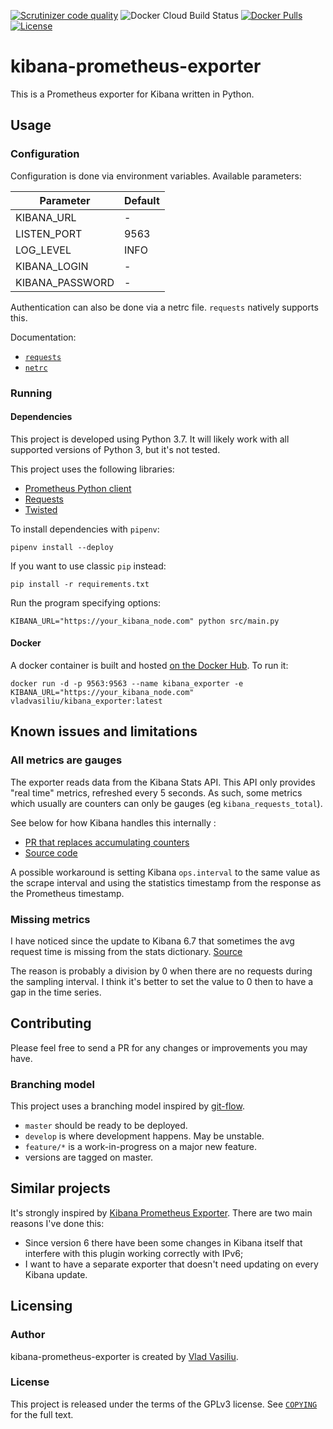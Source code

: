[![Scrutinizer code quality](https://img.shields.io/scrutinizer/g/vladvasiliu/kibana-prometheus-exporter-py.svg)](https://scrutinizer-ci.com/g/vladvasiliu/kibana-prometheus-exporter-py/)
![Docker Cloud Build Status](https://img.shields.io/docker/cloud/build/vladvasiliu/kibana_exporter.svg)
[![Docker Pulls](https://img.shields.io/docker/pulls/vladvasiliu/kibana_exporter.svg)](https://hub.docker.com/r/vladvasiliu/kibana_exporter)
[![License](https://img.shields.io/github/license/vladvasiliu/kibana-prometheus-exporter-py.svg)](COPYING)


# kibana-prometheus-exporter

This is a Prometheus exporter for Kibana written in Python.

## Usage

### Configuration

Configuration is done via environment variables. Available parameters:

|Parameter      |Default|
|---------------|-------|
|KIBANA_URL     |-      |
|LISTEN_PORT    |9563   |
|LOG_LEVEL      |INFO   |
|KIBANA_LOGIN   |-      |
|KIBANA_PASSWORD|-      |

Authentication can also be done via a netrc file. `requests` natively supports this.

Documentation:
* [`requests`](http://docs.python-requests.org/en/master/user/authentication/)
* [`netrc`](https://www.gnu.org/software/inetutils/manual/html_node/The-_002enetrc-file.html)


### Running

#### Dependencies

This project is developed using Python 3.7. It will likely work with all supported versions of Python 3, but it's not tested.

This project uses the following libraries:

* [Prometheus Python client](https://github.com/prometheus/client_python)
* [Requests](http://docs.python-requests.org/en/master/)
* [Twisted](https://www.twistedmatrix.com/trac/)

To install dependencies with `pipenv`:

    pipenv install --deploy

If you want to use classic `pip` instead:

    pip install -r requirements.txt

Run the program specifying options:

    KIBANA_URL="https://your_kibana_node.com" python src/main.py


#### Docker

A docker container is built and hosted [on the Docker Hub](https://pipenv.readthedocs.io/en/latest/). To run it:

    docker run -d -p 9563:9563 --name kibana_exporter -e KIBANA_URL="https://your_kibana_node.com" vladvasiliu/kibana_exporter:latest


## Known issues and limitations

### All metrics are gauges

The exporter reads data from the Kibana Stats API. This API only provides "real time" metrics, refreshed every 5 seconds.
As such, some metrics which usually are counters can only be gauges (eg `kibana_requests_total`).

See below for how Kibana handles this internally :

* [PR that replaces accumulating counters](https://github.com/elastic/kibana/pull/20577/files#r202416647)
* [Source code](https://github.com/elastic/kibana/blob/master/src/legacy/server/status/collectors/get_ops_stats_collector.js#L27)

A possible workaround is setting Kibana `ops.interval` to the same value as the scrape interval
and using the statistics timestamp from the response as the Prometheus timestamp.

### Missing metrics

I have noticed since the update to Kibana 6.7 that sometimes the avg request time is missing from the stats dictionary.
[Source](https://github.com/elastic/kibana/blob/6.7/src/server/status/lib/metrics.js#L73)

The reason is probably a division by 0 when there are no requests during the sampling interval.
I think it's better to set the value to 0 then to have a gap  in the time series.


## Contributing

Please feel free to send a PR for any changes or improvements you may have.

### Branching model

This project uses a branching model inspired by [git-flow](https://datasift.github.io/gitflow/IntroducingGitFlow.html).

* `master` should be ready to be deployed.
* `develop` is where development happens. May be unstable.
* `feature/*` is a work-in-progress on a major new feature.
* versions are tagged on master.

## Similar projects

It's strongly inspired by [Kibana Prometheus Exporter](https://github.com/pjhampton/kibana-prometheus-exporter). There are two main reasons I've done this:

* Since version 6 there have been some changes in Kibana itself that interfere with this plugin working correctly with IPv6;
* I want to have a separate exporter that doesn't need updating on every Kibana update.



## Licensing

### Author
kibana-prometheus-exporter is created by [Vlad Vasiliu](https://github.com/vladvasiliu/).

### License
This project is released under the terms of the GPLv3 license. See [`COPYING`](COPYING) for the full text.
